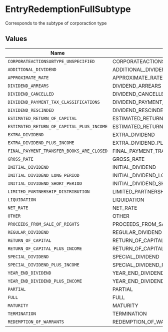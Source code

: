 # EntryRedemptionFullSubtype

Corresponds to the subtype of corporaction type


## Values

| Name                                      | Value                                     |
| ----------------------------------------- | ----------------------------------------- |
| `CORPORATEACTIONSUBTYPE_UNSPECIFIED`      | CORPORATEACTIONSUBTYPE_UNSPECIFIED        |
| `ADDITIONAL_DIVIDEND`                     | ADDITIONAL_DIVIDEND                       |
| `APPROXIMATE_RATE`                        | APPROXIMATE_RATE                          |
| `DIVIDEND_ARREARS`                        | DIVIDEND_ARREARS                          |
| `DIVIDEND_CANCELLED`                      | DIVIDEND_CANCELLED                        |
| `DIVIDEND_PAYMENT_TAX_CLASSIFICATIONS`    | DIVIDEND_PAYMENT_TAX_CLASSIFICATIONS      |
| `DIVIDEND_RESCINDED`                      | DIVIDEND_RESCINDED                        |
| `ESTIMATED_RETURN_OF_CAPITAL`             | ESTIMATED_RETURN_OF_CAPITAL               |
| `ESTIMATED_RETURN_OF_CAPITAL_PLUS_INCOME` | ESTIMATED_RETURN_OF_CAPITAL_PLUS_INCOME   |
| `EXTRA_DIVIDEND`                          | EXTRA_DIVIDEND                            |
| `EXTRA_DIVIDEND_PLUS_INCOME`              | EXTRA_DIVIDEND_PLUS_INCOME                |
| `FINAL_PAYMENT_TRANSFER_BOOKS_ARE_CLOSED` | FINAL_PAYMENT_TRANSFER_BOOKS_ARE_CLOSED   |
| `GROSS_RATE`                              | GROSS_RATE                                |
| `INITIAL_DIVIDEND`                        | INITIAL_DIVIDEND                          |
| `INITIAL_DIVIDEND_LONG_PERIOD`            | INITIAL_DIVIDEND_LONG_PERIOD              |
| `INITIAL_DIVIDEND_SHORT_PERIOD`           | INITIAL_DIVIDEND_SHORT_PERIOD             |
| `LIMITED_PARTNERSHIP_DISTRIBUTION`        | LIMITED_PARTNERSHIP_DISTRIBUTION          |
| `LIQUIDATION`                             | LIQUIDATION                               |
| `NET_RATE`                                | NET_RATE                                  |
| `OTHER`                                   | OTHER                                     |
| `PROCEEDS_FROM_SALE_OF_RIGHTS`            | PROCEEDS_FROM_SALE_OF_RIGHTS              |
| `REGULAR_DIVIDEND`                        | REGULAR_DIVIDEND                          |
| `RETURN_OF_CAPITAL`                       | RETURN_OF_CAPITAL                         |
| `RETURN_OF_CAPITAL_PLUS_INCOME`           | RETURN_OF_CAPITAL_PLUS_INCOME             |
| `SPECIAL_DIVIDEND`                        | SPECIAL_DIVIDEND                          |
| `SPECIAL_DIVIDEND_PLUS_INCOME`            | SPECIAL_DIVIDEND_PLUS_INCOME              |
| `YEAR_END_DIVIDEND`                       | YEAR_END_DIVIDEND                         |
| `YEAR_END_DIVIDEND_PLUS_INCOME`           | YEAR_END_DIVIDEND_PLUS_INCOME             |
| `PARTIAL`                                 | PARTIAL                                   |
| `FULL`                                    | FULL                                      |
| `MATURITY`                                | MATURITY                                  |
| `TERMINATION`                             | TERMINATION                               |
| `REDEMPTION_OF_WARRANTS`                  | REDEMPTION_OF_WARRANTS                    |